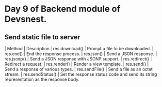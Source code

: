 # Day 9 of Backend module of Devsnest.

## Send static file to server

| Method	| Description
| res.download()	| Prompt a file to be downloaded.
| res.end()	| End the response process.
| res.json()	| Send a JSON response.
| res.jsonp()	| Send a JSON response with JSONP support.
| res.redirect()	| Redirect a request.
| res.render()	| Render a view template.
| res.send()	| Send a response of various types.
| res.sendFile()	| Send a file as an octet stream.
| res.sendStatus()	| Set the response status code and send its string representation as the response body.

